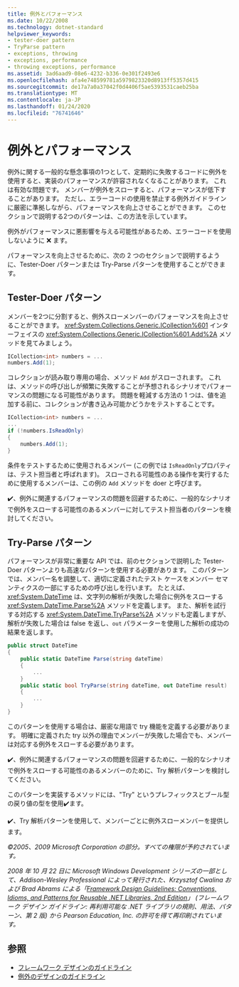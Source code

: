```yaml
---
title: 例外とパフォーマンス
ms.date: 10/22/2008
ms.technology: dotnet-standard
helpviewer_keywords:
- tester-doer pattern
- TryParse pattern
- exceptions, throwing
- exceptions, performance
- throwing exceptions, performance
ms.assetid: 3ad6aad9-08e6-4232-b336-0e301f2493e6
ms.openlocfilehash: afa4e748599781a5979823320d8913ff5357d415
ms.sourcegitcommit: de17a7a0a37042f0d4406f5ae5393531caeb25ba
ms.translationtype: MT
ms.contentlocale: ja-JP
ms.lasthandoff: 01/24/2020
ms.locfileid: "76741646"
---
```

# <a name="exceptions-and-performance"></a>例外とパフォーマンス
例外に関する一般的な懸念事項の1つとして、定期的に失敗するコードに例外を使用すると、実装のパフォーマンスが許容されなくなることがあります。 これは有効な問題です。 メンバーが例外をスローすると、パフォーマンスが低下することがあります。 ただし、エラーコードの使用を禁止する例外ガイドラインに厳密に準拠しながら、パフォーマンスを向上させることができます。 このセクションで説明する2つのパターンは、この方法を示しています。

 例外がパフォーマンスに悪影響を与える可能性があるため、エラーコードを使用しないように ❌ ます。

 パフォーマンスを向上させるために、次の 2 つのセクションで説明するように、Tester-Doer パターンまたは Try-Parse パターンを使用することができます。

## <a name="tester-doer-pattern"></a>Tester-Doer パターン
 メンバーを2つに分割すると、例外スローメンバーのパフォーマンスを向上させることができます。 <xref:System.Collections.Generic.ICollection%601> インターフェイスの <xref:System.Collections.Generic.ICollection%601.Add%2A> メソッドを見てみましょう。

```csharp
ICollection<int> numbers = ...
numbers.Add(1);
```

 コレクションが読み取り専用の場合、メソッド `Add` がスローされます。 これは、メソッドの呼び出しが頻繁に失敗することが予想されるシナリオでパフォーマンスの問題になる可能性があります。 問題を軽減する方法の 1 つは、値を追加する前に、コレクションが書き込み可能かどうかをテストすることです。

```csharp
ICollection<int> numbers = ...
...
if (!numbers.IsReadOnly)
{
    numbers.Add(1);
}
```

 条件をテストするために使用されるメンバー (この例では `IsReadOnly`プロパティは、テスト担当者と呼ばれます)。 スローされる可能性のある操作を実行するために使用するメンバーは、この例の `Add` メソッドを doer と呼びます。

 ✔️、例外に関連するパフォーマンスの問題を回避するために、一般的なシナリオで例外をスローする可能性のあるメンバーに対してテスト担当者のパターンを検討してください。

## <a name="try-parse-pattern"></a>Try-Parse パターン
 パフォーマンスが非常に重要な API では、前のセクションで説明した Tester-Doer パターンよりも高速なパターンを使用する必要があります。 このパターンでは、メンバー名を調整して、適切に定義されたテスト ケースをメンバー セマンティクスの一部にするための呼び出しを行います。 たとえば、<xref:System.DateTime> は、文字列の解析が失敗した場合に例外をスローする <xref:System.DateTime.Parse%2A> メソッドを定義します。 また、解析を試行する対応する <xref:System.DateTime.TryParse%2A> メソッドも定義しますが、解析が失敗した場合は false を返し、`out` パラメーターを使用した解析の成功の結果を返します。

```csharp
public struct DateTime
{
    public static DateTime Parse(string dateTime)
    {
        ...
    }
    public static bool TryParse(string dateTime, out DateTime result)
    {
        ...
    }
}
```

 このパターンを使用する場合は、厳密な用語で try 機能を定義する必要があります。 明確に定義された try 以外の理由でメンバーが失敗した場合でも、メンバーは対応する例外をスローする必要があります。

 ✔️、例外に関連するパフォーマンスの問題を回避するために、一般的なシナリオで例外をスローする可能性のあるメンバーのために、Try 解析パターンを検討してください。

 このパターンを実装するメソッドには、"Try" というプレフィックスとブール型の戻り値の型を使用✔️ます。

 ✔️、Try 解析パターンを使用して、メンバーごとに例外スローメンバーを提供します。

 *©2005、2009 Microsoft Corporation の部分。すべての権限が予約されています。*

 *2008 年 10 月 22 日に Microsoft Windows Development シリーズの一部として、Addison-Wesley Professional によって発行された、Krzysztof Cwalina および Brad Abrams による「[Framework Design Guidelines: Conventions, Idioms, and Patterns for Reusable .NET Libraries, 2nd Edition](https://www.informit.com/store/framework-design-guidelines-conventions-idioms-and-9780321545619)」 (フレームワーク デザイン ガイドライン: 再利用可能な .NET ライブラリの規則、用法、パターン、第 2 版) から Pearson Education, Inc. の許可を得て再印刷されています。*

## <a name="see-also"></a>参照

- [フレームワーク デザインのガイドライン](../../../docs/standard/design-guidelines/index.md)
- [例外のデザインのガイドライン](../../../docs/standard/design-guidelines/exceptions.md)
